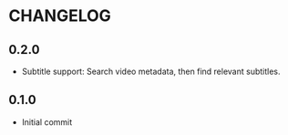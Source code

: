 # CHANGELOG

## 0.2.0

- Subtitle support: Search video metadata, then find relevant subtitles.

## 0.1.0

- Initial commit
